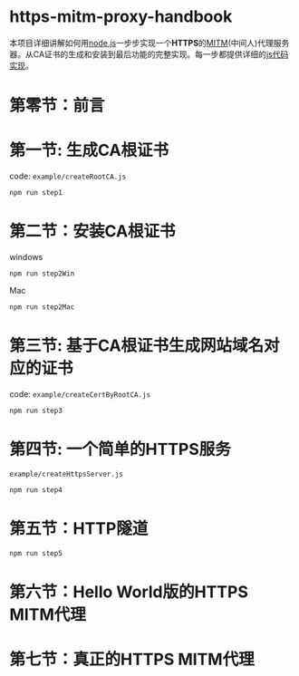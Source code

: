 # https-mitm-proxy-handbook

本项目详细讲解如何用[node.js](http://nodejs.org/)一步步实现一个**HTTPS**的[MITM](https://zh.wikipedia.org/wiki/%E4%B8%AD%E9%97%B4%E4%BA%BA%E6%94%BB%E5%87%BB)(中间人)代理服务器。从CA证书的生成和安装到最后功能的完整实现。每一步都提供详细的[js代码实现](./example)。

# 第零节：前言

# 第一节: 生成CA根证书
code: `example/createRootCA.js`
```
npm run step1
```

# 第二节：安装CA根证书
windows
```
npm run step2Win
```

Mac
```
npm run step2Mac
```

# 第三节: 基于CA根证书生成网站域名对应的证书
code: `example/createCertByRootCA.js`
```
npm run step3
```

# 第四节: 一个简单的HTTPS服务
`example/createHttpsServer.js`
```
npm run step4
```


# 第五节：HTTP隧道
```
npm run step5
```

# 第六节：Hello World版的HTTPS MITM代理

# 第七节：真正的HTTPS MITM代理
